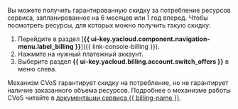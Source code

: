 Вы можете получить гарантированную скидку за потребление ресурсов сервиса, запланированное на 6 месяцев или 1 год вперед. Чтобы посмотреть ресурсы, для которых можно получить такую скидку:

1. Перейдите в раздел [**{{ ui-key.yacloud.component.navigation-menu.label_billing }}**]({{ link-console-billing }}).
1. Нажмите на нужный платежный аккаунт.
1. Выберите раздел **{{ ui-key.yacloud.billing.account.switch_offers }}** в меню слева.

Механизм CVoS гарантирует скидку на потребление, но не гарантирует наличие заказанного объема ресурсов.  Подробнее о механизме работы CVoS читайте в [документации сервиса {{ billing-name }}](../../billing/concepts/cvos.md). 